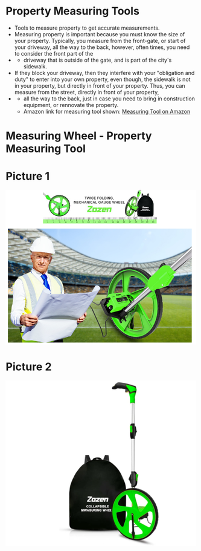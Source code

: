 # Property Measuring Tools

- Tools to measure property to get accurate measurements.
- Measuring property is important because you must know the size of your property. Typically, you measure from the front-gate, or start of your driveway, all the way to the back, however, often times, you need to consider the front part of the
- - driveway that is outside of the gate, and is part of the city's sidewalk.
- If they block your driveway, then they interfere with your "obligation and duty" to enter into your own property, even though, the sidewalk is not in your property, but directly in front of your property. Thus, you can measure from the street, directly in front of your property,
- - all the way to the back, just in case you need to bring in construction equipment, or rennovate the property.
  - Amazon link for measuring tool shown: [Measuring Tool on Amazon](https://www.amazon.com/Measuring-Distance-measuring-Measurement-Collapsible/dp/B09F8QYV2F/ref=pd_ci_mcx_pspc_dp_2_t_4?pd_rd_w=NPb6b&content-id=amzn1.sym.cd152278-debd-42b9-91b9-6f271389fda7&pf_rd_p=cd152278-debd-42b9-91b9-6f271389fda7&pf_rd_r=XTJS4VZ09JZ4SRTVTKSY&pd_rd_wg=SaKrP&pd_rd_r=3119adcd-bb55-47db-9849-9738c25cad66&pd_rd_i=B09F8QYV2F)
  

# Measuring Wheel - Property Measuring Tool

# Picture 1

![measuring wheel and construction foreman](https://github.com/edorejel/electrical_engineering/blob/main/Propert_Measuring_Tools/images/Screenshot%202025-02-18%20013328.png)


# Picture 2

![property measuring wheel](https://github.com/edorejel/electrical_engineering/blob/main/Propert_Measuring_Tools/images/Screenshot%202025-02-18%20013248.png)
